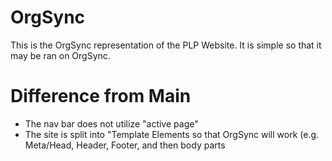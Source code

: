 # OrgSync
<p>This is the OrgSync representation of the PLP Website. It is simple so that it may be ran on OrgSync.</p>
<h1>Difference from Main</h1>
<ul>
    <li>The nav bar does not utilize "active page"</li>
    <li>The site is split into "Template Elements so that OrgSync will work (e.g. Meta/Head, Header, Footer, and then body parts</li>
</ul>
